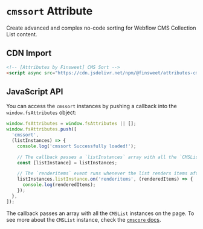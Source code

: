 # `cmssort` Attribute

Create advanced and complex no-code sorting for Webflow CMS Collection List content.

## CDN Import

```html
<!-- [Attributes by Finsweet] CMS Sort -->
<script async src="https://cdn.jsdelivr.net/npm/@finsweet/attributes-cmssort@1/cmssort.js"></script>
```

## JavaScript API

You can access the `cmssort` instances by pushing a callback into the `window.fsAttributes` object:

```typescript
window.fsAttributes = window.fsAttributes || [];
window.fsAttributes.push([
  'cmssort',
  (listInstances) => {
    console.log('cmssort Successfully loaded!');

    // The callback passes a `listInstances` array with all the `CMSList` instances on the page.
    const [listInstance] = listInstances;

    // The `renderitems` event runs whenever the list renders items after sorting.
    listInstances.listInstance.on('renderitems', (renderedItems) => {
      console.log(renderedItems);
    });
  },
]);
```

The callback passes an array with all the `CMSList` instances on the page.
To see more about the `CMSList` instance, check the [`cmscore` docs](https://www.npmjs.com/package/@finsweet/attributes-cmscore).

